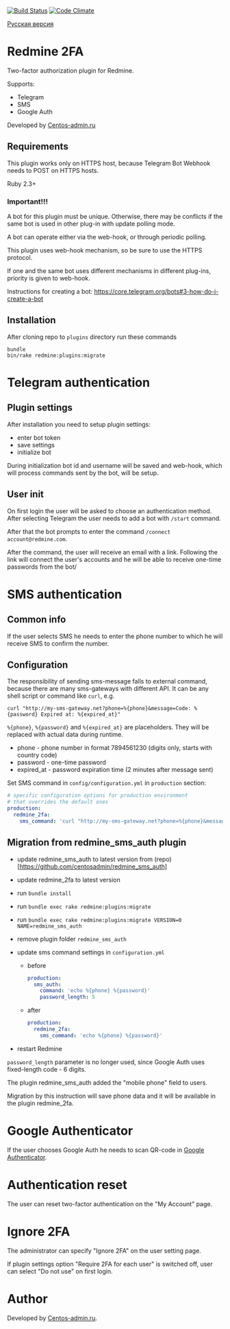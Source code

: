 [![Build Status](https://travis-ci.org/centosadmin/redmine_2fa.svg?branch=master)](https://travis-ci.org/centosadmin/redmine_2fa)
[![Code Climate](https://codeclimate.com/github/centosadmin/redmine_2fa/badges/gpa.svg)](https://codeclimate.com/github/centosadmin/redmine_2fa)

[Русская версия](https://github.com/centosadmin/redmine_2fa/blob/master/README.ru.md)


# Redmine 2FA

Two-factor authorization plugin for Redmine.

Supports:
* Telegram
* SMS
* Google Auth

Developed by [Centos-admin.ru](https://centos-admin.ru/)

## Requirements

This plugin works only on HTTPS host, because Telegram Bot Webhook needs to POST on HTTPS hosts.

Ruby 2.3+

### Important!!!

A bot for this plugin must be unique. 
Otherwise, there may be conflicts if the same bot is used in other plug-in with update polling mode.

A bot can operate either via the web-hook, or through periodic polling.

This plugin uses web-hook mechanism, so be sure to use the HTTPS protocol.

If one and the same bot uses different mechanisms in different plug-ins, priority is given to web-hook.

Instructions for creating a bot: https://core.telegram.org/bots#3-how-do-i-create-a-bot

## Installation

After cloning repo to `plugins` directory run these commands

```
bundle
bin/rake redmine:plugins:migrate
```

# Telegram authentication

## Plugin settings

After installation you need to setup plugin settings: 
* enter bot token
* save settings
* initialize bot

During initialization bot id and username will be saved and web-hook, which will process commands sent by the bot, will be setup.

## User init

On first login the user will be asked to choose an authentication method.
 
After selecting Telegram the user needs to add a bot with `/start` command.

After that the bot prompts to enter the command `/connect account@redmine.com`.

After the command, the user will receive an email with a link.
Following the link will connect the user's accounts and he will be able to receive one-time passwords from the bot/

# SMS authentication

## Common info

If the user selects SMS he needs to enter the phone number to which he will receive SMS to confirm the number.

## Configuration

The responsibility of sending sms-message falls to external command, because there are many sms-gateways with different API. It can be any shell script or command like `curl`, e.g.

```
curl "http://my-sms-gateway.net?phone=%{phone}&message=Code: %{password} Expired at: %{expired_at}"
```
`%{phone}`, `%{password}` and `%{expired_at}` are placeholders. They will be replaced with actual data during runtime. 

* phone - phone number in format 7894561230 (digits only, starts with country code)
* password - one-time password
* expired_at - password expiration time (2 minutes after message sent)

Set SMS command in `config/configuration.yml` in `production` section:
```yaml
# specific configuration options for production environment
# that overrides the default ones
production:
  redmine_2fa:
    sms_command: 'curl "http://my-sms-gateway.net?phone=%{phone}&message=Code: %{password} Expired at: %{expired_at}"'
```

## Migration from redmine_sms_auth plugin

* update redmine_sms_auth to latest version from (repo)[https://github.com/centosadmin/redmine_sms_auth] 
* update redmine_2fa to latest version
* run `bundle install`
* run `bundle exec rake redmine:plugins:migrate`
* run `bundle exec rake redmine:plugins:migrate VERSION=0 NAME=redmine_sms_auth`
* remove plugin folder `redmine_sms_auth`
* update sms command settings in `configuration.yml`
  * before
    ```yaml
    production:
      sms_auth:
        command: 'echo %{phone} %{password}'
        password_length: 5
    ```
  * after
    ```yaml
    production:
      redmine_2fa:
        sms_command: 'echo %{phone} %{password}'
    ```

* restart Redmine

`password_length` parameter is no longer used, since Google Auth uses fixed-length code - 6 digits.

The plugin redmine_sms_auth added the "mobile phone" field to users.

Migration by this instruction will save phone data and it will be available in the plugin redmine_2fa.

# Google Authenticator

If the user chooses Google Auth he needs to scan QR-code in [Google 
Authenticator](https://support.google.com/accounts/answer/1066447).

# Authentication reset

The user can reset two-factor authentication on the "My Account" page.

# Ignore 2FA

The administrator can specify "Ignore 2FA" on the user setting page.

If plugin settings option "Require 2FA for each user" is switched off, 
user can select "Do not use" on first login.

# Author

Developed by [Centos-admin.ru](https://centos-admin.ru/).

